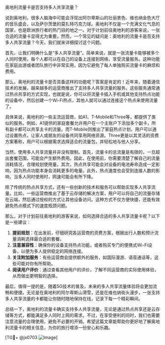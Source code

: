 奥地利流量卡是否支持多人共享流量？

说到奥地利，很多人脑海中可能会浮现出阿尔卑斯山的壮丽景色、维也纳金色大厅的音乐盛会，以及萨尔茨堡的莫扎特巧克力球。奥地利不仅是一个充满文化气息的国家，也是欧洲旅行者的热门目的地之一。对于计划前往奥地利的游客来说，一张合适的流量卡显得尤为重要。然而，一个常见的疑问是：奥地利的流量卡是否支持多人共享流量？今天，我们就来详细探讨这个问题。

首先，让我们明确什么是“多人共享流量”。简单来说，就是一张流量卡能够被多个人同时使用，每个人都可以在自己的设备上连接到网络，享受流量服务。这种功能在家庭出游或者团队旅行中非常实用，因为它避免了每人单独购买流量卡的麻烦和费用。

那么，奥地利的流量卡是否具备这样的功能呢？答案是肯定的！近年来，随着通信技术的发展，越来越多的运营商推出了支持多人共享流量的服务。这些服务通常通过热点共享的方式实现，也就是说，你可以将流量卡插入手机或其他支持热点功能的设备中，然后创建一个Wi-Fi热点，其他人就可以通过连接这个热点来使用流量了。

具体来说，奥地利的一些主流运营商，如A1、T-Mobile和Three等，都提供了类似的服务。例如，A1提供的家庭套餐允许用户在一个主账户下添加多个副卡，所有副卡都可以共享主卡的流量。而T-Mobile则推出了家庭热点计划，用户可以通过设置热点，让家人或朋友的设备共同享用网络资源。Three更是以其灵活的资费方案著称，用户可以根据需求选择适合的流量包，并轻松地与他人分享。

当然，使用多人共享流量并非没有限制。首先，流量卡的总流量是有限的，一旦超出套餐范围，可能会产生额外费用。因此，在使用前，你需要清楚了解自己的流量消耗情况，合理规划使用量。其次，热点共享可能会对设备的电池寿命造成一定影响，因为热点功能本身会消耗更多的电量。此外，热点速度也会受到连接人数的影响，当多人同时使用时，网速可能会有所下降。

除了传统的热点共享方式，还有一些创新的技术和服务可以帮助实现多人共享流量。比如，一些运营商推出了基于云存储的解决方案，用户可以将自己的流量存储在云端，然后通过授权的方式让其他设备访问。这种方式不仅方便快捷，还能有效避免热点模式下的速度瓶颈问题。

那么，对于计划前往奥地利的游客来说，如何选择合适的多人共享流量卡呢？以下是一些建议：

1. **提前规划**：在出发前，仔细研究各运营商的资费方案，根据出行人数和预计流量消耗选择最合适的套餐。
2. **注意兼容性**：确保你的设备支持热点功能，或者购买专门的便携式Wi-Fi设备，以便为多人提供稳定的网络连接。
3. **关注附加服务**：有些运营商会提供额外的服务，如国际漫游、语音通话等，这些可能对你有所帮助。
4. **阅读用户评价**：通过查看其他用户的评价，了解不同运营商的实际使用体验，从而做出更明智的选择。

最后，值得一提的是，随着5G技术的普及，未来的多人共享流量体验将会更加流畅和便捷。无论是在奥地利的阿尔卑斯山滑雪，还是在维也纳街头漫步，一张支持多人共享流量的卡都能让你随时随地保持在线，记录下每一个精彩瞬间。

总结一下，奥地利的流量卡确实支持多人共享流量，无论是通过热点共享还是云存储等方式，都能满足多人同时上网的需求。不过，在享受便利的同时，我们也需要注意流量的合理使用，避免不必要的开销。希望这篇文章能帮助你更好地了解奥地利流量卡的相关信息，为你的旅行增添一份安心和乐趣。

[TG💪+ @jx0703 ![Image](https://github.com/user-attachments/assets/dbca1d08-cadb-493c-b0ec-ad6f7a83f270)]